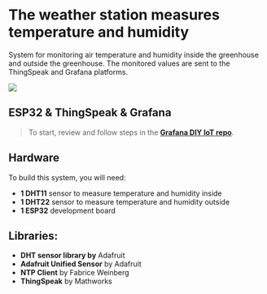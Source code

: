 # The weather station measures temperature and humidity

System for monitoring air temperature and humidity inside the greenhouse and outside the greenhouse. The monitored values are sent to the ThingSpeak and Grafana platforms.

<img src = "./imgs/scheamt.jpg">

## ESP32 & ThingSpeak & Grafana
> To start, review and follow steps in the **[Grafana DIY IoT repo](https://github.com/grafana/diy-iot)**.

## Hardware

To build this system, you will need:
- **1 DHT11** sensor to measure temperature and humidity inside
- **1 DHT22** sensor to measure temperature and humidity outside
- **1 ESP32** development board

## Libraries:

- **DHT sensor library by** Adafruit
- **Adafruit Unified Sensor** by Adafruit
- **NTP Client** by Fabrice Weinberg
- **ThingSpeak** by Mathworks
